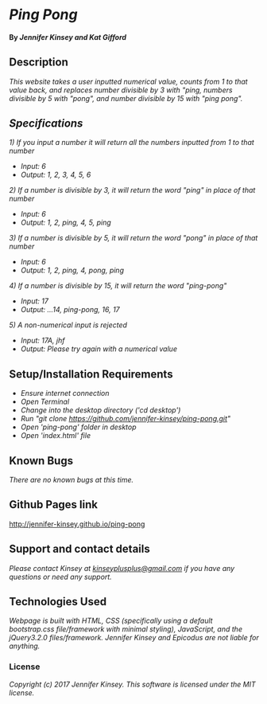 # _Ping Pong_

####

#### By _Jennifer Kinsey and Kat Gifford_

## Description

_This website takes a user inputted numerical value, counts from 1 to that value back, and replaces number divisible by 3 with "ping, numbers divisible by 5 with "pong", and number divisible by 15 with "ping pong"._

## _Specifications_

_1) If you input a number it will return all the numbers inputted from 1 to that number_
* _Input: 6_
* _Output: 1, 2, 3, 4, 5, 6_

_2) If a number is divisible by 3, it will return the word "ping" in place of that number_
* _Input: 6_
* _Output: 1, 2, ping, 4, 5, ping_


_3) If a number is divisible by 5, it will return the word "pong" in place of that number_
* _Input: 6_
* _Output: 1, 2, ping, 4, pong, ping_

_4) If a number is divisible by 15, it will return the word "ping-pong"_
* _Input: 17_
* _Output: ...14, ping-pong, 16, 17_

_5) A non-numerical input is rejected_
* _Input: 17A, jhf_
* _Output: Please try again with a numerical value_


## Setup/Installation Requirements

* _Ensure internet connection_
* _Open Terminal_
* _Change into the desktop directory ('cd desktop')_
* _Run "git clone  https://github.com/jennifer-kinsey/ping-pong.git"_
* _Open 'ping-pong' folder in desktop_
* _Open 'index.html' file_

## Known Bugs

_There are no known bugs at this time._

## Github Pages link

http://jennifer-kinsey.github.io/ping-pong

## Support and contact details

_Please contact Kinsey at kinseyplusplus@gmail.com if you have any questions or need any support._

## Technologies Used

_Webpage is built with HTML, CSS (specifically using a default bootstrap.css file/framework with minimal styling), JavaScript, and the jQuery3.2.0 files/framework. Jennifer Kinsey and Epicodus are not liable for anything._

### License

_Copyright (c) 2017 Jennifer Kinsey. This software is licensed under the MIT license._
